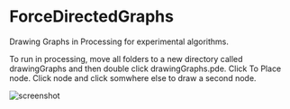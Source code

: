 # ForceDirectedGraphs

Drawing Graphs in Processing for experimental algorithms.

To run in processing, move all folders to a new directory called drawingGraphs and then double click drawingGraphs.pde.
Click To Place node.  Click node and click somwhere else to draw a second node.

![screenshot](http://i.imgur.com/2CGeEiK.png)

